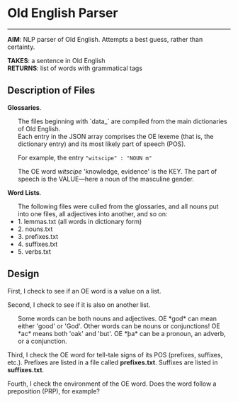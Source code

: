 # **Old English Parser**
___

**AIM**: NLP parser of Old English. Attempts a best guess, rather than certainty.

**TAKES**: a sentence in Old English \
**RETURNS**: list of words with grammatical tags


Description of Files
---

**Glossaries**.
<ul>The files beginning with `data_` are compiled from the main dictionaries of Old English. <br>
Each entry in the JSON array comprises the OE lexeme (that is, the dictionary entry) and its most likely part of speech (POS).

For example, the entry `"witscipe" : "NOUN m"`

The OE word *witscipe* 'knowledge, evidence' is the KEY. The part of speech is the VALUE&mdash;here a noun of the masculine gender.
</ul>

**Word Lists**.
<ul>
The following files were culled from the glossaries, and all nouns put into one files, all adjectives into another, and so on:
  <li>1. lemmas.txt (all words in dictionary form)</li>
<li>2. nouns.txt</li>
<li>3. prefixes.txt</li>
<li>4. suffixes.txt</li>
<li>5. verbs.txt</li>
</ul>

Design
---

First, I check to see if an OE word is a value on a list.

Second, I check to see if it is also on another list. 
<ul>Some words can be both nouns and adjectives. OE *god* can mean either 'good' or 'God'. 
Other words can be nouns or conjunctions! OE *ac* means both 'oak' and 'but'. OE *þa* can be a pronoun,
an adverb, or a conjunction.</ul>

Third, I check the OE word for tell-tale signs of its POS (prefixes, suffixes, etc.). Prefixes are listed
in a file called **prefixes.txt**. Suffixes are listed in **suffixes.txt**.

Fourth, I check the environment of the OE word. Does the word follow a preposition (PRP), for example?
